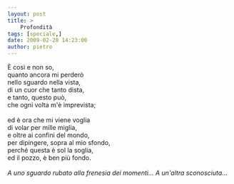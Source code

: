 ```yaml
---
layout: post
title: >
    Profondità
tags: [speciale,]
date: 2009-02-28 14:23:00
author: pietro
---
```

È così e non so,<br/>quanto ancora mi perderò<br/>nello sguardo nella vista,<br/>di un cuor che tanto dista,<br/>e tanto, questo può,<br/>che ogni volta m'è imprevista;<br/><br/>ed è ora che mi viene voglia<br/>di volar per mille miglia,<br/>e oltre ai confini del mondo,<br/>per dipingere, sopra al mio sfondo,<br/>perché questa è sol la soglia,<br/>ed il pozzo, è ben più fondo.<br/><br/><span style="font-style: italic">A uno sguardo rubato alla frenesia dei momenti... A un'altra sconosciuta...</span>
